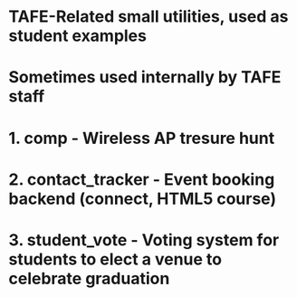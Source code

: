 # TAFE-Related small utilities, used as student examples
#
# Sometimes used internally by TAFE staff
#
# 1. comp - Wireless AP tresure hunt
# 2. contact_tracker - Event booking backend (connect, HTML5 course)
# 3. student_vote - Voting system for students to elect a venue to celebrate graduation
